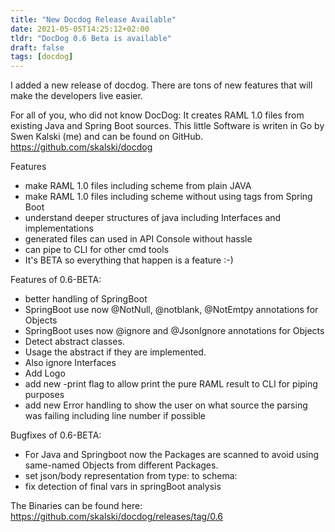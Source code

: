 ```yaml
---
title: "New Docdog Release Available"
date: 2021-05-05T14:25:12+02:00
tldr: "DocDog 0.6 Beta is available"
draft: false
tags: [docdog]
---
```

I added a new release of docdog.
There are tons of new features that will make the developers live easier.
<!--more-->

For all of you, who did not know DocDog:
It creates RAML 1.0 files from existing Java and Spring Boot sources. This little Software is writen in Go by Swen Kalski (me) and can be found on GitHub.
https://github.com/skalski/docdog

Features

* make RAML 1.0 files including scheme from plain JAVA
* make RAML 1.0 files including scheme without using tags from Spring Boot
* understand deeper structures of java including Interfaces and implementations
* generated files can used in API Console without hassle
* can pipe to CLI for other cmd tools
* It's BETA so everything that happen is a feature :-)


Features of 0.6-BETA:
* better handling of SpringBoot
* SpringBoot use now @NotNull, @notblank, @NotEmtpy annotations for Objects
* SpringBoot uses now @ignore and @JsonIgnore annotations for Objects
* Detect abstract classes.
* Usage the abstract if they are implemented.
* Also ignore Interfaces
* Add Logo
* add new -print flag to allow print the pure RAML result to CLI for piping purposes
* add new Error handling to show the user on what source the parsing was failing including line number if possible


Bugfixes of 0.6-BETA:
* For Java and Springboot now the Packages are scanned to avoid using same-named Objects from different Packages.
* set json/body representation from type: to schema:
* fix detection of final vars in springBoot analysis


The Binaries can be found here:
https://github.com/skalski/docdog/releases/tag/0.6
